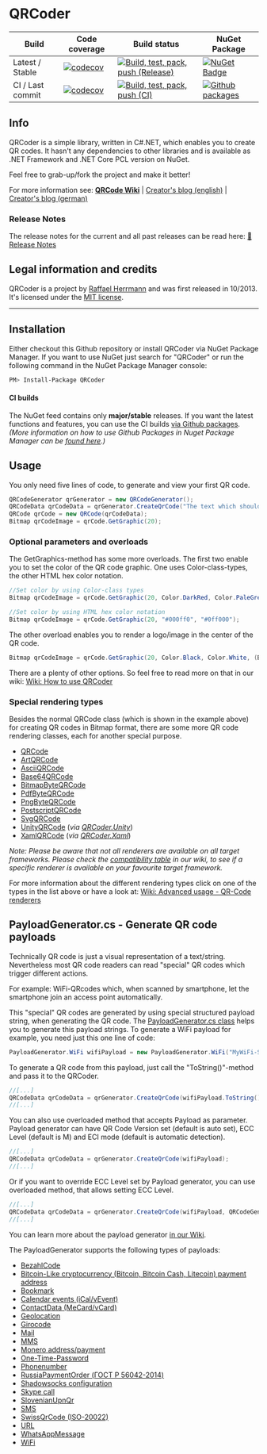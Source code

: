 # QRCoder

|Build|Code coverage|Build status|NuGet Package|
|-----|-------------|------------|-------------|
|Latest / Stable|[![codecov](https://codecov.io/gh/codebude/QRCoder/branch/master/graph/badge.svg?token=3yNs88KD8S)](https://codecov.io/gh/codebude/QRCoder)|[![Build, test, pack, push (Release)](https://github.com/codebude/QRCoder/actions/workflows/wf-build-release.yml/badge.svg?branch=master)](https://github.com/codebude/QRCoder/actions/workflows/wf-build-release.yml)|[![NuGet Badge](https://buildstats.info/nuget/QRCoder?rnd=0892982314)](https://www.nuget.org/packages/QRCoder/)|
|CI / Last commit|[![codecov](https://codecov.io/gh/codebude/QRCoder/branch/master/graph/badge.svg?token=3yNs88KD8S)](https://codecov.io/gh/codebude/QRCoder)|[![Build, test, pack, push (CI)](https://github.com/codebude/QRCoder/actions/workflows/wf-build-release-ci.yml/badge.svg)](https://github.com/codebude/QRCoder/actions/workflows/wf-build-release-ci.yml)|[![Github packages](https://img.shields.io/badge/Github-Packages-blue)](https://github.com/codebude/qrcoder/packages)|


## Info

QRCoder is a simple library, written in C#.NET, which enables you to create QR codes. It hasn't any dependencies to other libraries and is available as .NET Framework and .NET Core PCL version on NuGet.

Feel free to grab-up/fork the project and make it better!

For more information see:
[**QRCode Wiki**](https://github.com/codebude/QRCoder/wiki) | [Creator's blog (english)](http://en.code-bude.net/2013/10/17/qrcoder-an-open-source-qr-code-generator-implementation-in-csharp/) | [Creator's blog (german)](http://code-bude.net/2013/10/17/qrcoder-eine-open-source-qr-code-implementierung-in-csharp/)

### Release Notes
The release notes for the current and all past releases can be read here: [📄 Release Notes](https://github.com/codebude/QRCoder/wiki/Release-notes)

## Legal information and credits

QRCoder is a project by [Raffael Herrmann](https://raffaelherrmann.de) and was first released in 10/2013. It's licensed under the [MIT license](https://github.com/codebude/QRCoder/blob/master/LICENSE.txt).


* * *


## Installation

Either checkout this Github repository or install QRCoder via NuGet Package Manager. If you want to use NuGet just search for "QRCoder" or run the following command in the NuGet Package Manager console:
```bash
PM> Install-Package QRCoder
```

#### CI builds
The NuGet feed contains only **major/stable** releases. If you want the latest functions and features, you can use the CI builds [via Github packages](https://github.com/codebude/qrcoder/packages).
_(More information on how to use Github Packages in Nuget Package Manager can be [found here](http://webcache.googleusercontent.com/search?q=cache:i_gL6oIwpr8J:www.catiawidgets.net/2021/04/20/creating-github-packages-and-accessing-them-in-nuget/+&cd=1&hl=de&ct=clnk&gl=de).)_


## Usage

You only need five lines of code, to generate and view your first QR code.

```csharp
QRCodeGenerator qrGenerator = new QRCodeGenerator();
QRCodeData qrCodeData = qrGenerator.CreateQrCode("The text which should be encoded.", QRCodeGenerator.ECCLevel.Q);
QRCode qrCode = new QRCode(qrCodeData);
Bitmap qrCodeImage = qrCode.GetGraphic(20);
```

### Optional parameters and overloads

The GetGraphics-method has some more overloads. The first two enable you to set the color of the QR code graphic. One uses Color-class-types, the other HTML hex color notation.

```csharp
//Set color by using Color-class types
Bitmap qrCodeImage = qrCode.GetGraphic(20, Color.DarkRed, Color.PaleGreen, true);

//Set color by using HTML hex color notation
Bitmap qrCodeImage = qrCode.GetGraphic(20, "#000ff0", "#0ff000");
```

The other overload enables you to render a logo/image in the center of the QR code.

```csharp
Bitmap qrCodeImage = qrCode.GetGraphic(20, Color.Black, Color.White, (Bitmap)Bitmap.FromFile("C:\\myimage.png"));
```

There are a plenty of other options. So feel free to read more on that in our wiki: [Wiki: How to use QRCoder](https://github.com/codebude/QRCoder/wiki/How-to-use-QRCoder)

### Special rendering types

Besides the normal QRCode class (which is shown in the example above) for creating QR codes in Bitmap format, there are some more QR code rendering classes, each for another special purpose.

* [QRCode](https://github.com/codebude/QRCoder/wiki/Advanced-usage---QR-Code-renderers#21-qrcode-renderer-in-detail)
* [ArtQRCode](https://github.com/codebude/QRCoder/wiki/Advanced-usage---QR-Code-renderers#211-artqrcode-renderer-in-detail)
* [AsciiQRCode](https://github.com/codebude/QRCoder/wiki/Advanced-usage---QR-Code-renderers#22-asciiqrcode-renderer-in-detail)
* [Base64QRCode](https://github.com/codebude/QRCoder/wiki/Advanced-usage---QR-Code-renderers#23-base64qrcode-renderer-in-detail)
* [BitmapByteQRCode](https://github.com/codebude/QRCoder/wiki/Advanced-usage---QR-Code-renderers#24-bitmapbyteqrcode-renderer-in-detail)
* [PdfByteQRCode](https://github.com/codebude/QRCoder/wiki/Advanced-usage---QR-Code-renderers#210-pdfbyteqrcode-renderer-in-detail)
* [PngByteQRCode](https://github.com/codebude/QRCoder/wiki/Advanced-usage---QR-Code-renderers#25-pngbyteqrcode-renderer-in-detail)
* [PostscriptQRCode](https://github.com/codebude/QRCoder/wiki/Advanced-usage---QR-Code-renderers#29-postscriptqrcode-renderer-in-detail)
* [SvgQRCode](https://github.com/codebude/QRCoder/wiki/Advanced-usage---QR-Code-renderers#26-svgqrcode-renderer-in-detail)
* [UnityQRCode](https://github.com/codebude/QRCoder/wiki/Advanced-usage---QR-Code-renderers#27-unityqrcode-renderer-in-detail) (_via [QRCoder.Unity](https://www.nuget.org/packages/QRCoder.Unity)_)
* [XamlQRCode](https://github.com/codebude/QRCoder/wiki/Advanced-usage---QR-Code-renderers#28-xamlqrcode-renderer-in-detail) (_via [QRCoder.Xaml](https://www.nuget.org/packages/QRCoder.Xaml)_)

*Note: Please be aware that not all renderers are available on all target frameworks. Please check the [compatibility table](https://github.com/codebude/QRCoder/wiki/Advanced-usage---QR-Code-renderers#2-overview-of-the-different-renderers) in our wiki, to see if a specific renderer is available on your favourite target framework.*  



For more information about the different rendering types click on one of the types in the list above or have a look at: [Wiki: Advanced usage - QR-Code renderers](https://github.com/codebude/QRCoder/wiki/Advanced-usage---QR-Code-renderers)

## PayloadGenerator.cs - Generate QR code payloads

Technically QR code is just a visual representation of a text/string. Nevertheless most QR code readers can read "special" QR codes which trigger different actions.

For example: WiFi-QRcodes which, when scanned by smartphone, let the smartphone join an access point automatically.

This "special" QR codes are generated by using special structured payload string, when generating the QR code. The [PayloadGenerator.cs class](https://github.com/codebude/QRCoder/wiki/Advanced-usage---Payload-generators) helps you to generate this payload strings. To generate a WiFi payload for example, you need just this one line of code:

```csharp
PayloadGenerator.WiFi wifiPayload = new PayloadGenerator.WiFi("MyWiFi-SSID", "MyWiFi-Pass", PayloadGenerator.WiFi.Authentication.WPA);
```

To generate a QR code from this payload, just call the "ToString()"-method and pass it to the QRCoder.

```csharp
//[...]
QRCodeData qrCodeData = qrGenerator.CreateQrCode(wifiPayload.ToString(), QRCodeGenerator.ECCLevel.Q);
//[...]
```

You can also use overloaded method that accepts Payload as parameter. Payload generator can have QR Code Version set (default is auto set), ECC Level (default is M) and ECI mode (default is automatic detection).

```csharp
//[...]
QRCodeData qrCodeData = qrGenerator.CreateQrCode(wifiPayload);
//[...]
```

Or if you want to override ECC Level set by Payload generator, you can use overloaded method, that allows setting ECC Level.

```csharp
//[...]
QRCodeData qrCodeData = qrGenerator.CreateQrCode(wifiPayload, QRCodeGenerator.ECCLevel.Q);
//[...]
```


You can learn more about the payload generator [in our Wiki](https://github.com/codebude/QRCoder/wiki/Advanced-usage---Payload-generators).

The PayloadGenerator supports the following types of payloads:

* [BezahlCode](https://github.com/codebude/QRCoder/wiki/Advanced-usage---Payload-generators#31-bezahlcode)
* [Bitcoin-Like cryptocurrency (Bitcoin, Bitcoin Cash, Litecoin) payment address](https://github.com/codebude/QRCoder/wiki/Advanced-usage---Payload-generators#32-bitcoin-like-crypto-currency-payment-address)
* [Bookmark](https://github.com/codebude/QRCoder/wiki/Advanced-usage---Payload-generators#33-bookmark)
* [Calendar events (iCal/vEvent)](https://github.com/codebude/QRCoder/wiki/Advanced-usage---Payload-generators#34-calendar-events-icalvevent)
* [ContactData (MeCard/vCard)](https://github.com/codebude/QRCoder/wiki/Advanced-usage---Payload-generators#35-contactdata-mecardvcard)
* [Geolocation](https://github.com/codebude/QRCoder/wiki/Advanced-usage---Payload-generators#36-geolocation)
* [Girocode](https://github.com/codebude/QRCoder/wiki/Advanced-usage---Payload-generators#37-girocode)
* [Mail](https://github.com/codebude/QRCoder/wiki/Advanced-usage---Payload-generators#38-mail)
* [MMS](https://github.com/codebude/QRCoder/wiki/Advanced-usage---Payload-generators#39-mms)
* [Monero address/payment](https://github.com/codebude/QRCoder/wiki/Advanced-usage---Payload-generators#310-monero-addresspayment)
* [One-Time-Password](https://github.com/codebude/QRCoder/wiki/Advanced-usage---Payload-generators#311-one-time-password)
* [Phonenumber](https://github.com/codebude/QRCoder/wiki/Advanced-usage---Payload-generators#312-phonenumber)
* [RussiaPaymentOrder (ГОСТ Р 56042-2014)](https://github.com/codebude/QRCoder/wiki/Advanced-usage---Payload-generators#313-russiapaymentorder)
* [Shadowsocks configuration](https://github.com/codebude/QRCoder/wiki/Advanced-usage---Payload-generators#314-shadowsocks-configuration)
* [Skype call](https://github.com/codebude/QRCoder/wiki/Advanced-usage---Payload-generators#315-skype-call)
* [SlovenianUpnQr](https://github.com/codebude/QRCoder/wiki/Advanced-usage---Payload-generators#316-slovenianupnqr)
* [SMS](https://github.com/codebude/QRCoder/wiki/Advanced-usage---Payload-generators#317-sms)
* [SwissQrCode (ISO-20022)](https://github.com/codebude/QRCoder/wiki/Advanced-usage---Payload-generators#318-swissqrcode-iso-20022)
* [URL](https://github.com/codebude/QRCoder/wiki/Advanced-usage---Payload-generators#319-url)
* [WhatsAppMessage](https://github.com/codebude/QRCoder/wiki/Advanced-usage---Payload-generators#320-whatsappmessage)
* [WiFi](https://github.com/codebude/QRCoder/wiki/Advanced-usage---Payload-generators#321-wifi)
